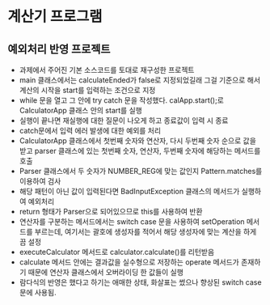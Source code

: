 
# 계산기 프로그램
## 예외처리 반영 프로젝트

- 과제에서 주어진 기본 소스코드를 토대로 재구성한 프로젝트
- main 클래스에서는 calculateEnded가 false로 지정되었길래 그걸 기준으로 해서 계산의 시작을 start를 입력하는 조건으로 지정
- while 문을 열고 그 안에 try catch 문을 작성했다. calApp.start();로 CalculatorApp 클래스 안의 start를 실행
- 실행이 끝나면 재실행에 대한 질문이 나오게 하고 종료값이 입력 시 종료
- catch문에서 입력 에러 발생에 대한 예외를 처리
- CalculatorApp 클래스에서 첫번째 숫자와 연산자, 다시 두번째 숫자 순으로 값을 받고 parser 클래스에 있는 첫번째 숫자, 연산자, 두번째 숫자에 해당하는 메서드를 호출
- Parser 클래스에서 두 숫자가 NUMBER_REG에 맞는 값인지 Pattern.matches를 이용하여 검사
- 해당 패턴이 아닌 값이 입력된다면 BadInputException 클래스의 메서드가 실행하여 예외처리
- return 형태가 Parser으로 되어있으므로 this를 사용하여 반환
- 연산자를 구분하는 메서드에서는 switch case 문을 사용하여 setOperation 메서드를 부르는데, 여기서는 괄호에 생성자를 적어서 해당 생성자에 맞는 계산을 하게끔 설정
- executeCalculator 메서드로  calculator.calculate()를 리턴받음
- calculate 메서드 안에는 결과값을 실수형으로 저장하는 operate 메서드가 존재하기 때문에 연산자 클래스에서 오버라이딩 한 값들이 실행
- 람다식의 반영은 했다고 하기는 애매한 상태, 화살표는 썼으나 향상된 switch case 문에 사용됨.
